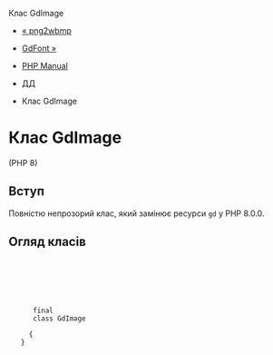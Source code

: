 Клас GdImage

-   [« png2wbmp](function.png2wbmp.html)
    
-   [GdFont »](class.gdfont.html)
    
-   [PHP Manual](index.html)
    
-   [ДД](book.image.html)
    
-   Клас GdImage
    

# Клас GdImage

(PHP 8)

## Вступ

Повністю непрозорий клас, який замінює ресурси `gd` у PHP 8.0.0.

## Огляд класів

```synopsis

     
    

    
     
      final
      class GdImage
     
     {
   }
```